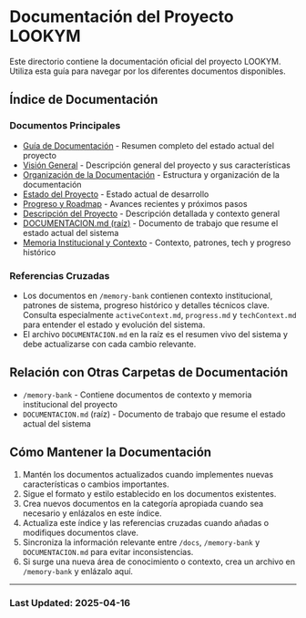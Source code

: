 # Documentación del Proyecto LOOKYM

Este directorio contiene la documentación oficial del proyecto LOOKYM. Utiliza esta guía para navegar por los diferentes documentos disponibles.

## Índice de Documentación

### Documentos Principales

- [Guía de Documentación](./guia-documentacion.md) - Resumen completo del estado actual del proyecto
- [Visión General](./overview.md) - Descripción general del proyecto y sus características
- [Organización de la Documentación](./organizacion-documentacion.md) - Estructura y organización de la documentación
- [Estado del Proyecto](./PROJECT_STATUS.md) - Estado actual de desarrollo
- [Progreso y Roadmap](./progreso-y-roadmap.md) - Avances recientes y próximos pasos
- [Descripción del Proyecto](./Project_Description.txt) - Descripción detallada y contexto general
- [DOCUMENTACION.md (raíz)](../DOCUMENTACION.md) - Documento de trabajo que resume el estado actual del sistema
- [Memoria Institucional y Contexto](../memory-bank/) - Contexto, patrones, tech y progreso histórico

### Referencias Cruzadas

- Los documentos en `/memory-bank` contienen contexto institucional, patrones de sistema, progreso histórico y detalles técnicos clave. Consulta especialmente `activeContext.md`, `progress.md` y `techContext.md` para entender el estado y evolución del sistema.
- El archivo `DOCUMENTACION.md` en la raíz es el resumen vivo del sistema y debe actualizarse con cada cambio relevante.

## Relación con Otras Carpetas de Documentación

- `/memory-bank` - Contiene documentos de contexto y memoria institucional del proyecto
- `DOCUMENTACION.md` (raíz) - Documento de trabajo que resume el estado actual del sistema

## Cómo Mantener la Documentación

1. Mantén los documentos actualizados cuando implementes nuevas características o cambios importantes.
2. Sigue el formato y estilo establecido en los documentos existentes.
3. Crea nuevos documentos en la categoría apropiada cuando sea necesario y enlázalos en este índice.
4. Actualiza este índice y las referencias cruzadas cuando añadas o modifiques documentos clave.
5. Sincroniza la información relevante entre `/docs`, `/memory-bank` y `DOCUMENTACION.md` para evitar inconsistencias.
6. Si surge una nueva área de conocimiento o contexto, crea un archivo en `/memory-bank` y enlázalo aquí.

---

### Last Updated: 2025-04-16
